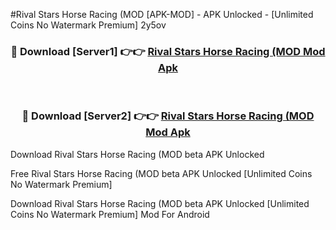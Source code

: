 #Rival Stars Horse Racing (MOD [APK-MOD] - APK Unlocked - [Unlimited Coins No Watermark Premium] 2y5ov



<div align="center">

<h3>🔴 Download [Server1] 👉👉 <a href="https://momento.my/?title=Rival_Stars_Horse_Racing_(MOD">Rival Stars Horse Racing (MOD Mod Apk</a></h3><br>

<h3>🔴 Download [Server2] 👉👉 <a href="https://momento.my/?title=Rival_Stars_Horse_Racing_(MOD">Rival Stars Horse Racing (MOD Mod Apk</a></h3>
</div>



Download Rival Stars Horse Racing (MOD beta APK Unlocked

Free Rival Stars Horse Racing (MOD beta APK Unlocked [Unlimited Coins No Watermark Premium]

Download Rival Stars Horse Racing (MOD beta APK Unlocked [Unlimited Coins No Watermark Premium] Mod For Android
